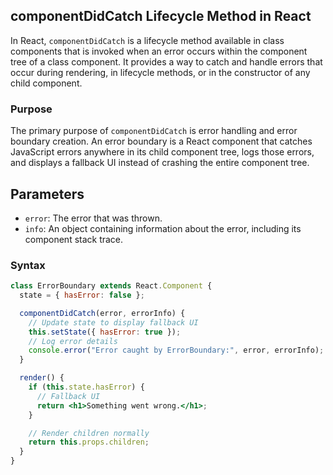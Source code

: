 ## componentDidCatch Lifecycle Method in React

In React, `componentDidCatch` is a lifecycle method available in class components that is invoked when an error occurs within the component tree of a class component. It provides a way to catch and handle errors that occur during rendering, in lifecycle methods, or in the constructor of any child component.

### Purpose

The primary purpose of `componentDidCatch` is error handling and error boundary creation. An error boundary is a React component that catches JavaScript errors anywhere in its child component tree, logs those errors, and displays a fallback UI instead of crashing the entire component tree.

## Parameters

- `error`: The error that was thrown.
- `info`: An object containing information about the error, including its component stack trace.

### Syntax

```jsx
class ErrorBoundary extends React.Component {
  state = { hasError: false };

  componentDidCatch(error, errorInfo) {
    // Update state to display fallback UI
    this.setState({ hasError: true });
    // Log error details
    console.error("Error caught by ErrorBoundary:", error, errorInfo);
  }

  render() {
    if (this.state.hasError) {
      // Fallback UI
      return <h1>Something went wrong.</h1>;
    }

    // Render children normally
    return this.props.children;
  }
}
```
